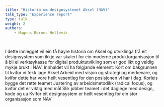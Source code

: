```yaml
---
title: "Historia om designsystemet Aksel (NAV)"
talk_type: "Experience report"
type: talk
weight: 2
authors:
    - Magnus Børnes Hellevik

---
```

I dette innlegget vil ein få høyre historia om Aksel og utviklinga frå eit designsystem som ikkje var skalert for ein moderne produktorganisasjon til å bli ei verktøykasse for digital produktutvikling som er god likt og veldig mykje brukt i NAV. Innhaldet vil ha følgjande element:
Kort om bakgrunnen til kvifor vi fekk lage Aksel
Arbeid med visjon og strategi og merkevare, og kvifor dette har vore heilt vesentleg for den posisjonen vi har i dag.
Korleis bygge det rette teamet
Justering av arbeidsmetodikk (radical focus), og kvifor det er viktig med mål
Slik jobber teamet i det daglege med design, kode og uu
Kvifor eit designsystem er heilt vesentleg for ein stor organisasjon som NAV
